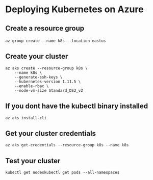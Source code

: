 # Deploying Kubernetes on Azure

## Create a resource group
`az group create --name k8s --location eastus`​

## Create your cluster
```
az aks create --resource-group k8s \​
    --name k8s \​
    --generate-ssh-keys \​
    --kubernetes-version 1.11.5 \​
    --enable-rbac \​
    --node-vm-size Standard_DS2_v2
```

## If you dont have the kubectl binary installed
`​az aks install-cli​`

## Get your cluster credentials
`az aks get-credentials --resource-group k8s --name k8s​`

## Test your cluster
`kubectl get nodes​`
`kubectl get pods --all-namespaces`
